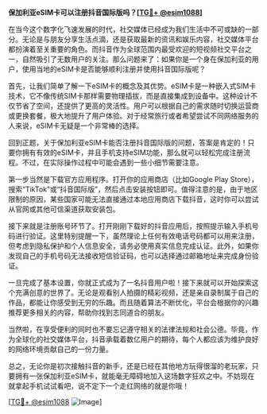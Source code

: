 **保加利亚eSIM卡可以注册抖音国际版吗？[[TG💪+ @esim1088](https://t.me/s/esim1088)]**

在当今这个数字化飞速发展的时代，社交媒体已经成为我们生活中不可或缺的一部分。无论是与朋友分享生活点滴，还是获取最新的资讯和娱乐内容，社交媒体平台都扮演着至关重要的角色。而抖音作为全球范围内最受欢迎的短视频社交平台之一，自然吸引了无数用户的关注。那么问题来了：如果你是一个身在保加利亚的用户，使用当地的eSIM卡是否能够顺利注册并使用抖音国际版呢？

首先，让我们简单了解一下eSIM卡的概念及其优势。eSIM卡是一种嵌入式SIM卡技术，它不像传统SIM卡那样需要物理插拔，而是直接集成到设备中。这种设计不仅节省了空间，还提供了更高的灵活性。用户可以根据自己的需求随时切换运营商或更换套餐，极大地提升了用户体验。对于经常旅行或者希望尝试不同网络服务的人来说，eSIM卡无疑是一个非常棒的选择。

回到正题，关于保加利亚eSIM卡能否注册抖音国际版的问题，答案是肯定的！只要你拥有有效的eSIM卡，并且手机支持eSIM功能，那么就可以轻松完成注册流程。不过，在实际操作过程中可能会遇到一些小细节需要注意。

第一步当然是下载官方应用程序。打开你的应用商店（比如Google Play Store），搜索“TikTok”或“抖音国际版”，然后点击安装按钮即可。值得注意的是，由于地区限制的原因，某些国家可能无法直接通过本地应用商店下载抖音，这时你可以尝试从官网或其他可信渠道获取安装包。

接下来就是注册账号环节了。打开刚刚下载好的抖音应用后，按照提示输入手机号码进行验证。这里特别提醒一下，虽然理论上任何有效电话号码都可以用来注册，但考虑到隐私保护和个人信息安全，请务必使用真实信息完成认证。此外，如果你发现自己的手机号码无法接收短信验证码，也可以选择通过邮箱地址来完成身份验证。

一旦完成了基本设置，你就正式成为了一名抖音用户啦！接下来就可以开始探索这个充满创意的世界了。无论是观看别人拍摄的精彩视频，还是亲自录制属于自己的作品，都能让你感受到无穷的乐趣。而且随着算法不断优化，平台会根据你的兴趣推荐更多相关的内容，帮助你找到志同道合的朋友。

当然啦，在享受便利的同时也不要忘记遵守相关的法律法规和社会公德。毕竟，作为全球化的社交媒体平台，抖音承载着数亿用户的期待，每个人都应该为维护良好的网络环境贡献自己的一份力量。

总之，无论你是初次接触抖音的新手，还是已经在其他地方玩得很溜的老玩家，只要拥有一张保加利亚eSIM卡，就能毫无障碍地加入这场数字狂欢之中。不妨现在就拿起手机试试看吧，说不定下一个走红网络的就是你哦！

[[TG💪+ @esim1088](https://t.me/s/esim1088) ![Image](https://i.postimg.cc/4NQfJmqS/Snipaste-2025-05-13-00-14-12.png)]